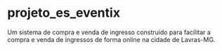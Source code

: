 # projeto_es_eventix
Um sistema de compra e venda de ingresso construído para facilitar a compra e venda de ingressos de forma online na cidade de Lavras-MG.
